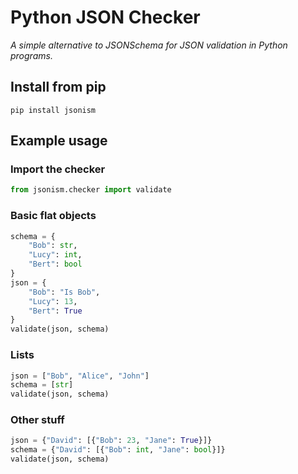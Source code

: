 Python JSON Checker
===================

*A simple alternative to JSONSchema for JSON validation in Python programs.*

Install from pip
----------------

```pip install jsonism```

Example usage
-------------

### Import the checker

```python
from jsonism.checker import validate
```

### Basic flat objects

```python
schema = {
    "Bob": str,
    "Lucy": int,
    "Bert": bool
}
json = {
    "Bob": "Is Bob",
    "Lucy": 13,
    "Bert": True
}
validate(json, schema)
```

### Lists

```python
json = ["Bob", "Alice", "John"]
schema = [str]
validate(json, schema)
```

### Other stuff
```python
json = {"David": [{"Bob": 23, "Jane": True}]}
schema = {"David": [{"Bob": int, "Jane": bool}]}
validate(json, schema)
```


